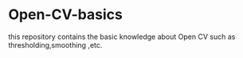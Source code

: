 # Open-CV-basics
this repository contains the basic knowledge about Open CV such as thresholding,smoothing ,etc.
